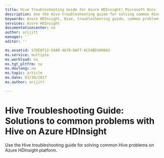 ```yaml
---
title: Hive Troubleshooting Guide for Azure HDInsight| Microsoft Docs
description: Use the Hive troubleshooting guide for solving common Hive problems on Azure HDInsight platform.
keywords: Azure HDInsight, Hive, troubleshooting guide, common problems
services: Azure HDInsight
documentationcenter: na
author: arijitt
manager: ''
editor: ''

ms.assetid: 57DE6F12-54A8-4679-8AF7-AC54BD1000A3
ms.service: multiple
ms.workload: na
ms.tgt_pltfrm: na
ms.devlang: na
ms.topic: article
ms.date: 03/30/2017
ms.author: arijitt

---
```

# Hive Troubleshooting Guide: Solutions to common problems with Hive on Azure HDInsight
Use the Hive troubleshooting guide for solving common Hive problems on Azure HDInsight platform.